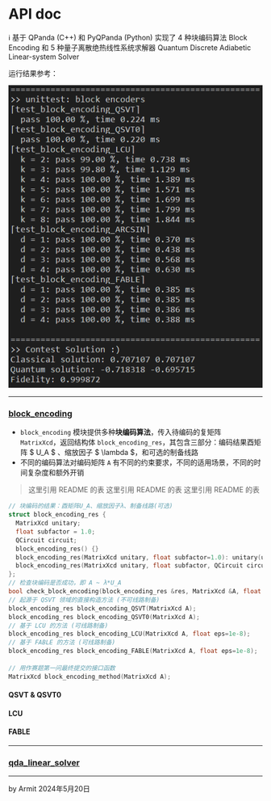 # API doc

ℹ 基于 QPanda (C++) 和 PyQPanda (Python) 实现了 4 种块编码算法 Block Encoding 和 5 种量子离散绝热线性系统求解器 Quantum Discrete Adiabetic Linear-system Solver

运行结果参考：

![demo](img/demo.png)

----

### [block_encoding](src/block_encoding.h)

- `block_encoding` 模块提供多种**块编码算法**，传入待编码的复矩阵 `MatrixXcd`，返回结构体 `block_encoding_res`，其包含三部分：编码结果酉矩阵 $ U_A $ 、缩放因子 $ \lambda $，和可选的制备线路
- 不同的编码算法对编码矩阵 `A` 有不同的约束要求，不同的适用场景，不同的时间复杂度和额外开销

> 这里引用 README 的表
> 这里引用 README 的表
> 这里引用 README 的表

```cpp
// 块编码的结果：酉矩阵U_A、缩放因子λ、制备线路(可选)
struct block_encoding_res {
  MatrixXcd unitary;
  float subfactor = 1.0;
  QCircuit circuit;
  block_encoding_res() {}
  block_encoding_res(MatrixXcd unitary, float subfactor=1.0): unitary(unitary), subfactor(subfactor) {}
  block_encoding_res(MatrixXcd unitary, float subfactor, QCircuit circuit): unitary(unitary), subfactor(subfactor), circuit(circuit) {}
};
// 检查块编码是否成功，即 A ~ λ*U_A
bool check_block_encoding(block_encoding_res &res, MatrixXcd &A, float eps=1e-5);
// 起源于 QSVT 领域的直接构造方法 (不可线路制备)
block_encoding_res block_encoding_QSVT(MatrixXcd A);
block_encoding_res block_encoding_QSVT0(MatrixXcd A);
// 基于 LCU 的方法 (可线路制备)
block_encoding_res block_encoding_LCU(MatrixXcd A, float eps=1e-8);
// 基于 FABLE 的方法 (可线路制备)
block_encoding_res block_encoding_FABLE(MatrixXcd A, float eps=1e-8);

// 用作赛题第一问最终提交的接口函数
MatrixXcd block_encoding_method(MatrixXcd A);
```

#### QSVT & QSVT0

#### LCU

#### FABLE


----

### [qda_linear_solver](src/qda_linear_solver.h)


----
by Armit
2024年5月20日
